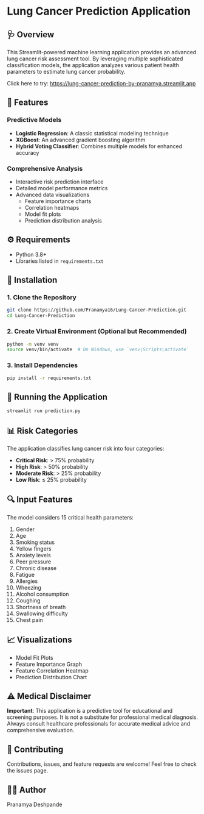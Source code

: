 # Lung Cancer Prediction Application

## 🩺 Overview
This Streamlit-powered machine learning application provides an advanced lung cancer risk assessment tool. By leveraging multiple sophisticated classification models, the application analyzes various patient health parameters to estimate lung cancer probability.

Click here to try: https://lung-cancer-prediction-by-pranamya.streamlit.app

## 🚀 Features

### Predictive Models
- **Logistic Regression**: A classic statistical modeling technique
- **XGBoost**: An advanced gradient boosting algorithm
- **Hybrid Voting Classifier**: Combines multiple models for enhanced accuracy

### Comprehensive Analysis
- Interactive risk prediction interface
- Detailed model performance metrics
- Advanced data visualizations
  - Feature importance charts
  - Correlation heatmaps
  - Model fit plots
  - Prediction distribution analysis

## ⚙️ Requirements
- Python 3.8+
- Libraries listed in `requirements.txt`

## 🔧 Installation

### 1. Clone the Repository
```bash
git clone https://github.com/Pranamya16/Lung-Cancer-Prediction.git
cd Lung-Cancer-Prediction
```

### 2. Create Virtual Environment (Optional but Recommended)
```bash
python -m venv venv
source venv/bin/activate  # On Windows, use `venv\Scripts\activate`
```

### 3. Install Dependencies
```bash
pip install -r requirements.txt
```

## 🏃 Running the Application
```bash
streamlit run prediction.py
```

## 📊 Risk Categories
The application classifies lung cancer risk into four categories:
- **Critical Risk**: > 75% probability
- **High Risk**: > 50% probability
- **Moderate Risk**: > 25% probability
- **Low Risk**: ≤ 25% probability

## 🔍 Input Features
The model considers 15 critical health parameters:
1. Gender
2. Age
3. Smoking status
4. Yellow fingers
5. Anxiety levels
6. Peer pressure
7. Chronic disease
8. Fatigue
9. Allergies
10. Wheezing
11. Alcohol consumption
12. Coughing
13. Shortness of breath
14. Swallowing difficulty
15. Chest pain

## 📈 Visualizations
- Model Fit Plots
- Feature Importance Graph
- Feature Correlation Heatmap
- Prediction Distribution Chart

## ⚠️ Medical Disclaimer
**Important**: This application is a predictive tool for educational and screening purposes. It is not a substitute for professional medical diagnosis. Always consult healthcare professionals for accurate medical advice and comprehensive evaluation.

## 👥 Contributing
Contributions, issues, and feature requests are welcome! Feel free to check the issues page.



## 👨‍💻 Author
Pranamya Deshpande
